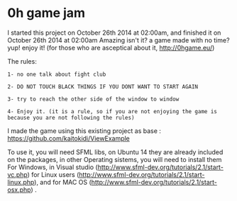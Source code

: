 0h game jam
===========

I started this project on October 26th 2014 at 02:00am, and finished it on October 26th 2014 at 02:00am
Amazing isn't it? a game made with no time? yup! enjoy it!
(for those who are asceptical about it, http://0hgame.eu/)


The rules: 

	1- no one talk about fight club

	2- DO NOT TOUCH BLACK THINGS IF YOU DONT WANT TO START AGAIN

	3- try to reach the other side of the window to window

	4- Enjoy it. (it is a rule, so if you are not enjoying the game is because you are not following the rules)


I made the game using this existing project as base : https://github.com/kaitokidi/ViewExample

To use it, you will need SFML libs, on Ubuntu 14 they are already included on the packages, in other Operating sistems, you will need to install them
For Windows, in Visual studio (http://www.sfml-dev.org/tutorials/2.1/start-vc.php) 
for Linux users (http://www.sfml-dev.org/tutorials/2.1/start-linux.php), and for MAC OS (http://www.sfml-dev.org/tutorials/2.1/start-osx.php) .
